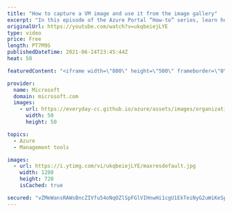 ```yaml
---
title: "How to capture a VM image and use it from the image gallery"
excerpt: "In this episode of the Azure Portal “How-to” series, learn how to create an image from your virtual machine. We’ll show how you can then use that image to create more virtual machines and replicate the image across Microsoft Azure regions.    - Try out these features in the Azure portal: https://portal.azure.com"
originalUrl: https://youtube.com/watch?v=ukqbeiejLYE
type: video
price: Free
length: PT7M9S
publishedDateTime: 2021-06-24T23:45:44Z
heat: 50

featuredContent: "<iframe width=\"800\" height=\"500\" frameborder=\"0\" src=\"https://www.youtube.com/embed/ukqbeiejLYE\" allow=\"accelerometer; autoplay; encrypted-media; gyroscope; picture-in-picture\" allowfullscreen></iframe>"

provider:
  name: Microsoft
  domain: microsoft.com
  images:
    - url: https://everyday-cc.github.io/azure/assets/images/organizations/microsoft.com-50x50.jpg
      width: 50
      height: 50

topics:
  - Azure
  - Management tools

images:
  - url: https://i.ytimg.com/vi/ukqbeiejLYE/maxresdefault.jpg
    width: 1280
    height: 720
    isCached: true

secured: "vZMeWansRAWsBncZIVfu54oNqOZlSpFGlVIHnwHi1cgU1EkTeiNyG2uWiKeSpYwmX1LhnwJsOnrRRrDpoczTzUKzj44Lh6pkm7Vdp/UK6yJ1wXeq5loRIrKsf41XzuLTHSAz2+k098bubha+aqRUPcE1FtzjAa60b81bI5fK2XyROEoqdoDXtCw0PDQUIfgdPlbOXNZp9QKIPOO3WvW3s7Sjq0nt0Lm2YbgIkpOD+xDBZjzgC9lVwPs+59kekno8dBmhCHBYNGeFJgc19vgudiz09GDsPa42IXXwuAsE3KfCzszLcBF79CcAENDBTzD6BVS30ru/SIeTxo1xKvCAZohdElj/zOYXCtvy7bptCo1rCUVphU5CIWKpp8CJlmUjnrv1pneQ0N/Amc0kLbh7ETSD7tF8I27r151WUWtFkR4=;0bNpOPEP5kPLbXN6moJUdA=="
---
```


